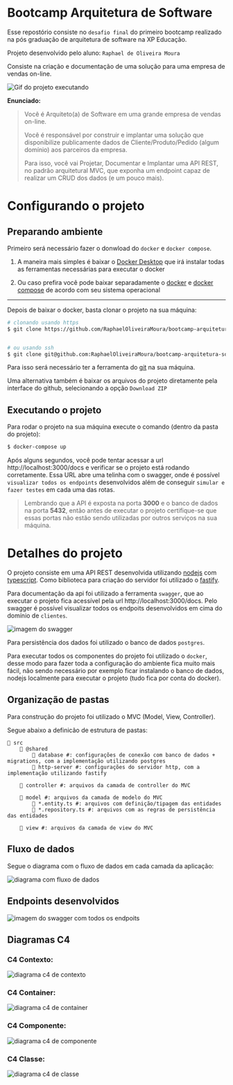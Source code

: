 # Bootcamp Arquitetura de Software

Esse repostório consiste no `desafio final` do primeiro bootcamp realizado na pós graduação de arquitetura de software na XP Educação.

Projeto desenvolvido pelo aluno: `Raphael de Oliveira Moura`

Consiste na criação e documentação de uma solução para uma empresa de vendas on-line.

![Gif do projeto executando](./docs/swagger.png)

**Enunciado:**

> Você é Arquiteto(a) de Software em uma grande empresa de vendas on-line.
>
> Você é responsável por construir e implantar uma solução que disponibilize publicamente dados de Cliente/Produto/Pedido (algum domínio) aos parceiros da empresa.
>
> Para isso, você vai Projetar, Documentar e Implantar uma API REST, no padrão arquitetural MVC, que exponha um endpoint capaz de realizar um CRUD dos dados (e um pouco mais).

# Configurando o projeto

## Preparando ambiente

Primeiro será necessário fazer o donwload do `docker` e `docker compose`.

1. A maneira mais simples é baixar o [Docker Desktop](https://www.docker.com/products/docker-desktop/) que irá instalar todas as ferramentas necessárias para executar o docker

2. Ou caso prefira você pode baixar separadamente o [docker](https://docs.docker.com/engine/install/) e [docker compose](https://docs.docker.com/compose/install/) de acordo com seu sistema operacional

---

Depois de baixar o docker, basta clonar o projeto na sua máquina:

```sh
# clonando usando https
$ git clone https://github.com/RaphaelOliveiraMoura/bootcamp-arquitetura-software-desf5.git


# ou usando ssh
$ git clone git@github.com:RaphaelOliveiraMoura/bootcamp-arquitetura-software-desf5.git
```

Para isso será necessário ter a ferramenta do [git](https://git-scm.com/downloads) na sua máquina.

Uma alternativa também é baixar os arquivos do projeto diretamente pela interface do github, selecionando a opção `Download ZIP`

## Executando o projeto

Para rodar o projeto na sua máquina execute o comando (dentro da pasta do projeto):

```sh
$ docker-compose up
```

Após alguns segundos, você pode tentar acessar a url http://localhost:3000/docs e verificar se o projeto está rodando corretamente. Essa URL abre uma telinha com o swagger, onde é possível `visualizar todos os endpoints` desenvolvidos além de conseguir `simular e fazer testes` em cada uma das rotas.

> Lembrando que a API é exposta na porta **3000** e o banco de dados na porta **5432**, então antes de executar o projeto certifique-se que essas portas não estão sendo utilizadas por outros serviços na sua máquina.

# Detalhes do projeto

O projeto consiste em uma API REST desenvolvida utilizando [nodejs](https://nodejs.org/pt) com [typescript](https://www.typescriptlang.org/). Como biblioteca para criação do servidor foi utilizado o [fastify](https://fastify.dev/).

Para documentação da api foi utilizado a ferramenta `swagger`, que ao executar o projeto fica acessível pela url http://localhost:3000/docs. Pelo swagger é possível visualizar todos os endpoits desenvolvidos em cima do domínio de `clientes`.

![imagem do swagger](./docs/swagger.png)

Para persistência dos dados foi utilizado o banco de dados `postgres`.

Para executar todos os componentes do projeto foi utilizado o `docker`, desse modo para fazer toda a configuração do ambiente fica muito mais fácil, não sendo necessário por exemplo ficar instalando o banco de dados, nodejs localmente para executar o projeto (tudo fica por conta do docker).

## Organização de pastas

Para construção do projeto foi utilizado o MVC (Model, View, Controller).

Segue abaixo a definicão de estrutura de pastas:

```SH
📂 src
    📂 @shared
        📂 database #: configurações de conexão com banco de dados + migrations, com a implementação utilizando postgres
        📂 http-server #: configurações do servidor http, com a implementação utilizando fastify

    📂 controller #: arquivos da camada de controller do MVC

    📂 model #: arquivos da camada de modelo do MVC
        📄 *.entity.ts #: arquivos com definição/tipagem das entidades
        📄 *.repository.ts #: arquivos com as regras de persistência das entidades

    📂 view #: arquivos da camada de view do MVC
```

## Fluxo de dados

Segue o diagrama com o fluxo de dados em cada camada da aplicação:

![diagrama com fluxo de dados](./docs/fluxo-dados.png)

## Endpoints desenvolvidos

![imagem do swagger com todos os endpoits](./docs/swagger-endpoints.png)

## Diagramas C4

### C4 Contexto:

![diagrama c4 de contexto](./docs/c4-contexto.png)

### C4 Container:

![diagrama c4 de container](./docs/c4-container.png)

### C4 Componente:

![diagrama c4 de componente](./docs/c4-componente.png)

### C4 Classe:

![diagrama c4 de classe](./docs/c4-classe.png)
